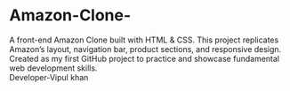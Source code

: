 # Amazon-Clone-
A front-end Amazon Clone built with HTML &amp; CSS. This project replicates Amazon’s layout, navigation bar, product sections, and responsive design. Created as my first GitHub project to practice and showcase fundamental web development skills.
<br/>
Developer-Vipul khan
